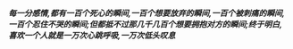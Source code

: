 ***每一分感情,都有一百个死心的瞬间,一百个想要放弃的瞬间,一百个被刺痛的瞬间,一百个忍住不哭的瞬间;但都抵不过那几千几百个想要拥抱对方的瞬间;终于明白,喜欢一个人就是一万次心跳呼吸,一万次低头叹息***
